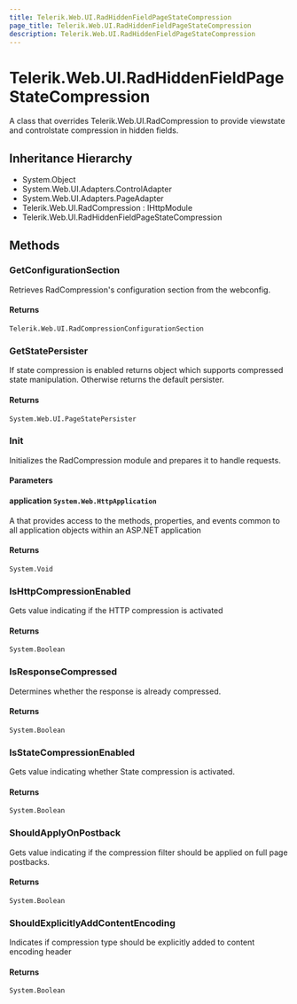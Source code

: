 ```yaml
---
title: Telerik.Web.UI.RadHiddenFieldPageStateCompression
page_title: Telerik.Web.UI.RadHiddenFieldPageStateCompression
description: Telerik.Web.UI.RadHiddenFieldPageStateCompression
---
```


# Telerik.Web.UI.RadHiddenFieldPageStateCompression

A class that overrides Telerik.Web.UI.RadCompression to provide viewstate and controlstate compression in hidden fields.

## Inheritance Hierarchy

* System.Object
* System.Web.UI.Adapters.ControlAdapter
* System.Web.UI.Adapters.PageAdapter
* Telerik.Web.UI.RadCompression : IHttpModule
* Telerik.Web.UI.RadHiddenFieldPageStateCompression

## Methods

###  GetConfigurationSection

Retrieves RadCompression's configuration section from the webconfig.

#### Returns

`Telerik.Web.UI.RadCompressionConfigurationSection` 

###  GetStatePersister

If state compression is enabled returns  object which supports compressed state manipulation.
            Otherwise returns the default persister.

#### Returns

`System.Web.UI.PageStatePersister` 

###  Init

Initializes the RadCompression module and prepares it to handle requests.

#### Parameters

#### application `System.Web.HttpApplication`

A  that provides access to the methods, properties,
            and events common to all application objects within an ASP.NET application

#### Returns

`System.Void` 

###  IsHttpCompressionEnabled

Gets value indicating if the HTTP compression is activated

#### Returns

`System.Boolean` 

###  IsResponseCompressed

Determines whether the response is already compressed.

#### Returns

`System.Boolean` 

###  IsStateCompressionEnabled

Gets value indicating whether State compression is activated.

#### Returns

`System.Boolean` 

###  ShouldApplyOnPostback

Gets value indicating if the compression filter should be applied on full page postbacks.

#### Returns

`System.Boolean` 

###  ShouldExplicitlyAddContentEncoding

Indicates if compression type should be explicitly added to content encoding header

#### Returns

`System.Boolean` 

